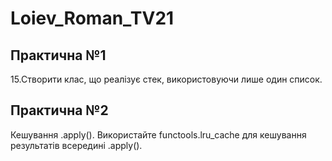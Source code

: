 # Loiev_Roman_TV21
## Практична №1
 15.Створити клас, що реалізує стек, використовуючи лише один список.
 
## Практична №2
Кешування .apply(). Використайте functools.lru_cache для кешування результатів всередині .apply().
